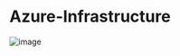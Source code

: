 # Azure-Infrastructure

![image](https://github.com/luis-0419/azure-cloud-infra/assets/67483650/705fa228-6ecc-491d-bfd6-7821fe95129d)
